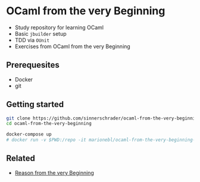 # OCaml from the very Beginning

* Study repository for learning OCaml
* Basic `jbuilder` setup
* TDD via `OUnit`
* Exercises from OCaml from the very Beginning

## Prerequesites

* Docker
* git

## Getting started

```sh
git clone https://github.com/sinnerschrader/ocaml-from-the-very-beginning.git
cd ocaml-from-the-very-beginning

docker-compose up
# docker run -v $PWD:/repo -it marionebl/ocaml-from-the-very-beginning-dev dune runtest --watch
```

## Related

* [Reason from the very Beginning](https://github.com/sinnerschrader/reason-from-the-very-beginning)
